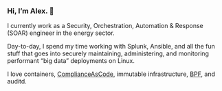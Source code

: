### Hi, I’m Alex. 👋

I currently work as a Security, Orchestration, Automation & Response (SOAR) engineer in the energy sector.

Day-to-day, I spend my time working with Splunk, Ansible, and all the fun stuff that goes into securely maintaining, administering, and monitoring performant “big data” deployments on Linux.

I love containers, [ComplianceAsCode](https://github.com/ComplianceAsCode), immutable infrastructure, [BPF](https://www.brendangregg.com/blog/2021-06-15/bpf-internals.html), and auditd.
